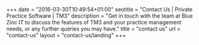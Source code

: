 +++
date = "2016-03-30T10:49:54+01:00"
seotitle = "Contact Us | Private Practice Software | TM3"
description = "Get in touch with the team at Blue Zinc IT to discuss the features of TM3 and your practice management needs, or any further queries you may have."
title = "contact us"
url = "contact-us"
layout = "contact-us/landing"
+++
